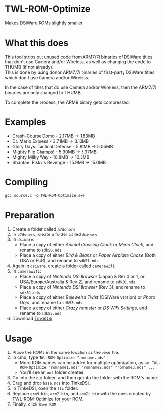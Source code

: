 # TWL-ROM-Optimize
Makes DSiWare ROMs slightly smaller

# What this does
This tool strips out unused code from ARM7/7i binaries of DSiWare titles that don't use Camera and/or Wireless, as well as changing the code to THUMB (if not already).     
This is done by using donor ARM7/7i binaries of first-party DSiWare titles which don't use Camera and/or Wireless.

In the case of titles that do use Camera and/or Wireless, then the ARM7/7i binaries are only changed to THUMB.

To complete the process, the ARM9 binary gets compressed.

# Examples
- Crash-Course Domo - 2.17MB -> 1.83MB
- Dr. Mario Express - 3.71MB -> 3.13MB
- Glory Days: Tactical Defense - 5.91MB -> 5.05MB
- Mighty Flip Champs! - 5.90MB -> 5.37MB
- Mighty Milky Way - 10.8MB -> 10.2MB
- Shantae: Risky's Revenge - 15.9MB -> 15.0MB

# Compiling
`gcc source.c -o TWL-ROM-Optimize.exe`

# Preparation
1. Create a folder called `a7donors`
2. In `a7donors`, create a folder called `dsiware`
3. In `dsiware`:
     - Place a copy of either *Animal Crossing Clock* or *Mario Clock*, and rename to `sdk50.nds`
     - Place a copy of either *Bird & Beans* or *Paper Airplane Chase* (Both USA or EUR), and rename to `sdk51.nds`
4. Again in `dsiware`, create a folder called `camerawifi`
5. In `camerawifi`:
     - Place a copy of *Nintendo DSi Browser* (Japan & Rev 0 or 1, or USA/Europe/Australia & Rev 2), and rename to `sdk50.nds`
     - Place a copy of *Nintendo DSi Browser* (Rev 3), and rename to `sdk51.nds`
     - Place a copy of either *Bejeweled Twist* (DSiWare version) or *Photo Dojo*, and rename to `sdk53.nds`
     - Place a copy of either *Crazy Hamster* or *DS WiFi Settings*, and rename to `sdk55.nds`
6. Download [TinkeDSi](https://github.com/R-YaTian/TinkeDSi/releases)

# Usage
1. Place the ROMs in the same location as the .exe file.
2. In cmd, type `TWL-ROM-Optimize "romname.nds"`
     - More ROM names can be added for multiple optimization, as so: `TWL-ROM-Optimize "romname1.nds" "romname2.nds" "romname3.nds" ...`
     - You'll see an `out` folder created.
3. Go into the `out` folder, and then go into the folder with the ROM's name.
4. Drag and drop `base.nds` into TinkeDSi.
5. In TinkeDSi, open the `ftc` folder.
6. Replace `arm9.bin`, `arm7.bin`, and `arm7i.bin` with the ones created by TWL-ROM-Optimize for your ROM.
7. Finally, click `Save ROM`
